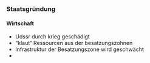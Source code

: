 ### Staatsgründung
#### Wirtschaft
- Udssr durch krieg geschädigt
- “klaut“ Ressourcen aus der besatzungszohnen
- Infrastruktur der Besatzungszone wird geschwächt 
- 
